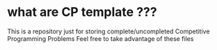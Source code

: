 # what are CP template ???

This is a repository just for storing complete/uncompleted Competitive Programming Problems
Feel free to take advantage of these files
